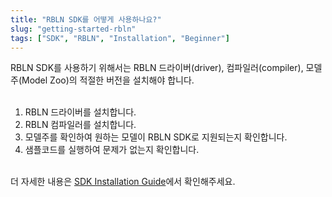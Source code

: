 ```yaml
---
title: "RBLN SDK를 어떻게 사용하나요?"
slug: "getting-started-rbln"
tags: ["SDK", "RBLN", "Installation", "Beginner"]
---
```


RBLN SDK를 사용하기 위해서는 RBLN 드라이버(driver), 컴파일러(compiler), 모델주(Model Zoo)의 적절한 버전을 설치해야 합니다.
</br></br>
1. RBLN 드라이버를 설치합니다.</br>
2. RBLN 컴파일러를 설치합니다.</br>
3. 모델주를 확인하여 원하는 모델이 RBLN SDK로 지원되는지 확인합니다.</br>
4. 샘플코드를 실행하여 문제가 없는지 확인합니다.</br></br>

더 자세한 내용은 <a href="https://rebellions.ai/docs/sdk" class="underline" target="_blank">SDK Installation Guide</a>에서 확인해주세요.